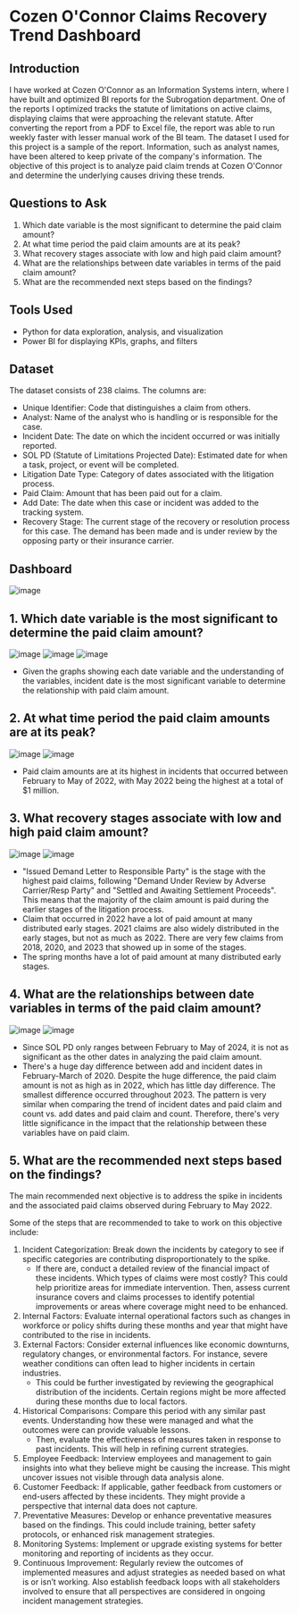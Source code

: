 # Cozen O'Connor Claims Recovery Trend Dashboard

## Introduction
I have worked at Cozen O'Connor as an Information Systems intern, where I have built and optimized BI reports for the Subrogation department. One of the reports I optimized tracks the statute of limitations on active claims, displaying claims that were approaching the relevant statute. After converting the report from a PDF to Excel file, the report was able to run weekly faster with lesser manual work of the BI team. The dataset I used for this project is a sample of the report. Information, such as analyst names, have been altered to keep private of the company's information.
The objective of this project is to analyze paid claim trends at Cozen O'Connor and determine the underlying causes driving these trends.

## Questions to Ask
1. Which date variable is the most significant to determine the paid claim amount?
2. At what time period the paid claim amounts are at its peak?
3. What recovery stages associate with low and high paid claim amount?
4. What are the relationships between date variables in terms of the paid claim amount?
5. What are the recommended next steps based on the findings?

## Tools Used
- Python for data exploration, analysis, and visualization
- Power BI for displaying KPIs, graphs, and filters

## Dataset

  The dataset consists of 238 claims. The columns are:
- Unique Identifier: Code that distinguishes a claim from others.
- Analyst: Name of the analyst who is handling or is responsible for the case.
- Incident Date: The date on which the incident occurred or was initially reported.
- SOL PD (Statute of Limitations Projected Date): Estimated date for when a task, project, or event will be completed.
- Litigation Date Type: Category of dates associated with the litigation process.
- Paid Claim: Amount that has been paid out for a claim.
- Add Date: The date when this case or incident was added to the tracking system.
- Recovery Stage: The current stage of the recovery or resolution process for this case. The demand has been made and is under review by the opposing party or their insurance carrier.
 
## Dashboard
  ![image](https://github.com/user-attachments/assets/d077c6d2-b4ca-404c-b151-9c5572e12d3a)


## 1. Which date variable is the most significant to determine the paid claim amount?
![image](https://github.com/user-attachments/assets/29b1ecf2-da20-4e03-a7e2-e63e1a07df9a)
![image](https://github.com/user-attachments/assets/b1fa113d-f3a0-42cc-936e-f46226cf8900)
![image](https://github.com/user-attachments/assets/8909e076-fa8e-4eec-bb2b-87fe10eca179)

- Given the graphs showing each date variable and the understanding of the variables, incident date is the most significant variable to determine the relationship with paid claim amount.

## 2. At what time period the paid claim amounts are at its peak?
![image](https://github.com/user-attachments/assets/98d0e103-6cdb-47ad-a873-90cfc032f7d1)
![image](https://github.com/user-attachments/assets/a696b85a-c123-4183-bc18-1b6e534f55c7)


- Paid claim amounts are at its highest in incidents that occurred between February to May of 2022, with May 2022 being the highest at a total of $1 million.

## 3. What recovery stages associate with low and high paid claim amount?
![image](https://github.com/user-attachments/assets/8684be5d-1e6c-45b3-8e7c-dfd592c61801)
![image](https://github.com/user-attachments/assets/fd989b24-de11-4f6d-90fb-d1f9da0a6f84)

- "Issued Demand Letter to Responsible Party" is the stage with the highest paid claims, following "Demand Under Review by Adverse Carrier/Resp Party" and "Settled and Awaiting Settlement Proceeds". This means that the majority of the claim amount is paid during the earlier stages of the litigation process.
- Claim that occurred in 2022 have a lot of paid amount at many distributed early stages. 2021 claims are also widely distributed in the early stages, but not as much as 2022. There are very few claims from 2018, 2020, and 2023 that showed up in some of the stages.
- The spring months have a lot of paid amount at many distributed early stages.

## 4. What are the relationships between date variables in terms of the paid claim amount?
![image](https://github.com/user-attachments/assets/2b7be990-b849-4261-a384-aa60717b4584)
![image](https://github.com/user-attachments/assets/78b0eb83-73b0-44f1-af55-72c8885d5126)

- Since SOL PD only ranges between February to May of 2024, it is not as significant as the other dates in analyzing the paid claim amount.
- There's a huge day difference between add and incident dates in February-March of 2020. Despite the huge difference, the paid claim amount is not as high as in 2022, which has little day difference. The smallest difference occurred throughout 2023. The pattern is very similar when comparing the trend of incident dates and paid claim and count vs. add dates and paid claim and count. Therefore, there's very little significance in the impact that the relationship between these variables have on paid claim.

## 5. What are the recommended next steps based on the findings?

The main recommended next objective is to address the spike in incidents and the associated paid claims observed during February to May 2022.

Some of the steps that are recommended to take to work on this objective include:
1. Incident Categorization: Break down the incidents by category to see if specific categories are contributing disproportionately to the spike.
    - If there are, conduct a detailed review of the financial impact of these incidents. Which types of claims were most costly? This could help prioritize areas for immediate intervention. Then, assess current insurance covers and claims processes to identify potential improvements or areas where coverage might need to be enhanced.
2. Internal Factors: Evaluate internal operational factors such as changes in workforce or policy shifts during these months and year that might have contributed to the rise in incidents.
3. External Factors: Consider external influences like economic downturns, regulatory changes, or environmental factors. For instance, severe weather conditions can often lead to higher incidents in certain industries.
    - This could be further investigated by reviewing the geographical distribution of the incidents. Certain regions might be more affected during these months due to local factors.
4. Historical Comparisons: Compare this period with any similar past events. Understanding how these were managed and what the outcomes were can provide valuable lessons.
    - Then, evaluate the effectiveness of measures taken in response to past incidents. This will help in refining current strategies.
5. Employee Feedback: Interview employees and management to gain insights into what they believe might be causing the increase. This might uncover issues not visible through data analysis alone.
6. Customer Feedback: If applicable, gather feedback from customers or end-users affected by these incidents. They might provide a perspective that internal data does not capture.
7. Preventative Measures: Develop or enhance preventative measures based on the findings. This could include training, better safety protocols, or enhanced risk management strategies.
8. Monitoring Systems: Implement or upgrade existing systems for better monitoring and reporting of incidents as they occur.
9. Continuous Improvement: Regularly review the outcomes of implemented measures and adjust strategies as needed based on what is or isn’t working. Also establish feedback loops with all stakeholders involved to ensure that all perspectives are considered in ongoing incident management strategies.

  
